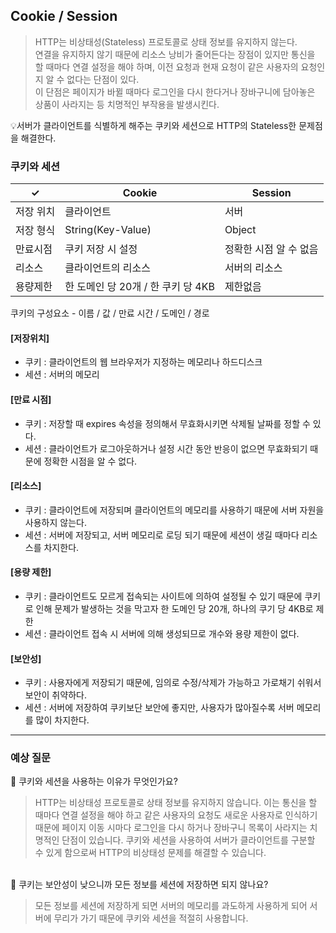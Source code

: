 ## Cookie / Session

> HTTP는 비상태성(Stateless) 프로토콜로 상태 정보를 유지하지 않는다.  
> 연결을 유지하지 않기 때문에 리소스 낭비가 줄어든다는 장점이 있지만 통신을 할 때마다 연결 설정을 해야 하며, 이전 요청과 현재 요청이 같은 사용자의 요청인지 알 수 없다는 단점이 있다.  
> 이 단점은 페이지가 바뀔 때마다 로그인을 다시 한다거나 장바구니에 담아놓은 상품이 사라지는 등 치명적인 부작용을 발생시킨다.

💡서버가 클라이언트를 식별하게 해주는 쿠키와 세션으로 HTTP의 Stateless한 문제점을 해결한다.

### 쿠키와 세션

| ✓         | Cookie                             | Session                |
| --------- | ---------------------------------- | ---------------------- |
| 저장 위치 | 클라이언트                         | 서버                   |
| 저장 형식 | String(Key-Value)                  | Object                 |
| 만료시점  | 쿠키 저장 시 설정                  | 정확한 시점 알 수 없음 |
| 리소스    | 클라이언트의 리소스                | 서버의 리소스          |
| 용량제한  | 한 도메인 당 20개 / 한 쿠키 당 4KB | 제한없음               |

쿠키의 구성요소 - 이름 / 값 / 만료 시간 / 도메인 / 경로

#### [저장위치]

- 쿠키 : 클라이언트의 웹 브라우저가 지정하는 메모리나 하드디스크
- 세션 : 서버의 메모리

#### [만료 시점]

- 쿠키 : 저장할 때 expires 속성을 정의해서 무효화시키면 삭제될 날짜를 정할 수 있다.
- 세션 : 클라이언트가 로그아웃하거나 설정 시간 동안 반응이 없으면 무효화되기 때문에 정확한 시점을 알 수 없다.

#### [리소스]

- 쿠키 : 클라이언트에 저장되며 클라이언트의 메모리를 사용하기 때문에 서버 자원을 사용하지 않는다.
- 세션 : 서버에 저장되고, 서버 메모리로 로딩 되기 때문에 세션이 생길 때마다 리소스를 차지한다.

#### [용량 제한]

- 쿠키 : 클라이언트도 모르게 접속되는 사이트에 의하여 설정될 수 있기 때문에 쿠키로 인해 문제가 발생하는 것을 막고자 한 도메인 당 20개, 하나의 쿠기 당 4KB로 제한
- 세션 : 클라이언트 접속 시 서버에 의해 생성되므로 개수와 용량 제한이 없다.

#### [보안성]

- 쿠키 : 사용자에게 저장되기 때문에, 임의로 수정/삭제가 가능하고 가로채기 쉬워서 보안이 취약하다.
- 세션 : 서버에 저장하여 쿠키보단 보안에 좋지만, 사용자가 많아질수록 서버 메모리를 많이 차지한다.

<hr/>

### 예상 질문

📌 쿠키와 세션을 사용하는 이유가 무엇인가요?

> HTTP는 비상태성 프로토콜로 상태 정보를 유지하지 않습니다. 이는 통신을 할 때마다 연결 설정을 해야 하고 같은 사용자의 요청도 새로운 사용자로 인식하기 때문에 페이지 이동 시마다 로그인을 다시 하거나 장바구니 목록이 사라지는 치명적인 단점이 있습니다. 쿠키와 세션을 사용하여 서버가 클라이언트를 구분할 수 있게 함으로써 HTTP의 비상태성 문제를 해결할 수 있습니다.

<br/>
📌 쿠키는 보안성이 낮으니까 모든 정보를 세션에 저장하면 되지 않나요?  

> 모든 정보를 세션에 저장하게 되면 서버의 메모리를 과도하게 사용하게 되어 서버에 무리가 가기 때문에 쿠키와 세션을 적절히 사용합니다.